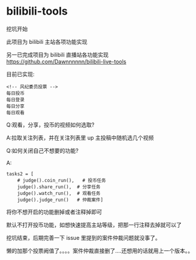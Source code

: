 # bilibili-tools

挖坑开始

此项目为 bilibili 主站各项功能实现

另一已完成项目为 bilibili 直播站各功能实现 https://github.com/Dawnnnnnn/bilibili-live-tools

目前已实现:

    <!-- 风纪委员投票 -->
    每日投币
    每日登录
    每日分享
    每日观看

Q:观看，分享，投币的视频如何选取?

A:拉取关注列表，并在关注列表里 up 主投稿中随机选几个视频

Q:如何关闭自己不想要的功能?

A:

>

    tasks2 = [
        # judge().coin_run(),   # 投币任务
        judge().share_run(),  # 分享任务
        judge().watch_run(),  # 观看任务
        judge().judge_run()   # 仲裁案件]

将你不想开启的功能删掉或者注释掉即可

默认不打开投币功能，如想快速提高主站等级，把那一行注释去掉就可以了

挖坑结束，后期完善一下 issue 里提到的案件仲裁问题就没事了。

懒的加那个投票阙值了。。。。案件仲裁直接删了....还想用的话就用上一个版本。。
